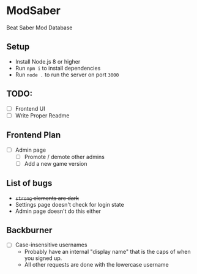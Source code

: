 # ModSaber
Beat Saber Mod Database

## Setup
* Install Node.js 8 or higher
* Run `npm i` to install dependencies
* Run `node .` to run the server on port `3000`

## TODO:
- [ ] Frontend UI
- [ ] Write Proper Readme

## Frontend Plan
- [ ] Admin page
  - [ ] Promote / demote other admins
  - [ ] Add a new game version

## List of bugs
* ~~`strong` elements are dark~~
* Settings page doesn't check for login state
* Admin page doesn't do this either

## Backburner
- [ ] Case-insensitive usernames
  * Probably have an internal "display name" that is the caps of when you signed up.
  * All other requests are done with the lowercase username
